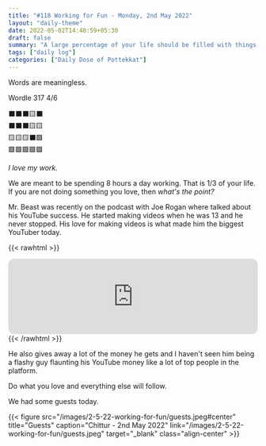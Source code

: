 ```yaml
---
title: "#118 Working for Fun - Monday, 2nd May 2022"
layout: "daily-theme"
date: 2022-05-02T14:40:59+05:30
draft: false
summary: "A large percentage of your life should be filled with things you absolutely love to do."
tags: ["daily log"]
categories: ["Daily Dose of Pottekkat"]
---
```


Words are meaningless.

Wordle 317 4/6

⬛⬛⬛🟨⬛\
⬛⬛⬛🟨🟨\
🟨🟨🟨⬛🟩\
🟩🟩🟩🟩🟩

_I love my work._

We are meant to be spending 8 hours a day working. That is 1/3 of your life. If you are not doing something you love, then _what's the point?_

Mr. Beast was recently on the podcast with Joe Rogan where talked about his YouTube success. He started making videos when he was 13 and he never stopped. His love for making videos is what made him the biggest YouTuber today.

{{< rawhtml >}}
<iframe style="border-radius:12px" src="https://open.spotify.com/embed/episode/5lokpznqvSrJO3gButgQvs?utm_source=generator" width="100%" height="152" frameBorder="0" allowfullscreen="" allow="autoplay; clipboard-write; encrypted-media; fullscreen; picture-in-picture"></iframe>
{{< /rawhtml >}}

He also gives away a lot of the money he gets and I haven't seen him being a flashy guy flaunting his YouTube money like a lot of top people in the platform.

Do what you love and everything else will follow.

We had some guests today.

{{< figure src="/images/2-5-22-working-for-fun/guests.jpeg#center" title="Guests" caption="Chittur - 2nd May 2022" link="/images/2-5-22-working-for-fun/guests.jpeg" target="_blank" class="align-center" >}}


